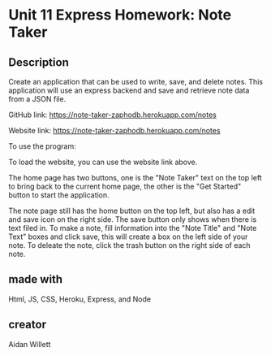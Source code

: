 # Unit 11 Express Homework: Note Taker

## Description

Create an application that can be used to write, save, and delete notes. This application will use an express backend and save and retrieve note data from a JSON file.

GitHub link: https://note-taker-zaphodb.herokuapp.com/notes

Website link: https://note-taker-zaphodb.herokuapp.com/notes


To use the program: 

To load the website, you can use the website link above.

The home page has two buttons, one is the "Note Taker" text on the top left to bring back to the current home page, the other is the "Get Started" button to start the application.

The note page still has the home button on the top left, but also has a edit and save icon on the right side. The save button only shows when there is text filed in. To make a note, fill information into the "Note Title" and "Note Text" boxes and click save, this will create a box on the left side of your note. To deleate the note, click the trash button on the right side of each note.

## made with

Html, JS, CSS, Heroku, Express, and Node

## creator

Aidan Willett